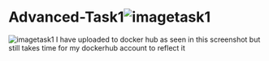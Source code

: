 # Advanced-Task1![imagetask1](https://user-images.githubusercontent.com/73374572/155967181-da72c423-cd80-4531-8718-f64fbbc20096.PNG)
![imagetask1](https://user-images.githubusercontent.com/73374572/155967198-c51acae2-0fd9-4469-9fa2-d4db67db9ffd.PNG)
I have uploaded to docker hub as seen in this screenshot but still takes time for my dockerhub account to reflect it
